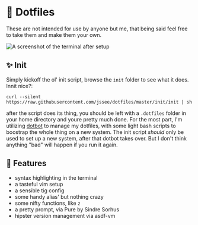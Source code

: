 # 🏡 Dotfiles

These are not intended for use by anyone but me, that being said feel free to
take them and make them your own.

![A screenshot of the terminal after setup](https://imgur.com/a/hA3FR)

## ✨ Init

Simply kickoff the ol' init script, browse the `init` folder to see what it
does. Innit nice?:

```
curl --silent
https://raw.githubusercontent.com/jssee/dotfiles/master/init/init | sh
```

after the script does its thing, you should be left with a `.dotfiles` folder in
your home directory and youre pretty much done. For the most part, I'm utilizing
[dotbot](https://github.com/anishathalye/dotbot) to manage my dotfiles, with
some light bash scripts to boostrap the whole thing on a new system. The init
script _should_ only be used to set up a new system, after that dotbot takes
over. But I don't think anything "bad" will happen if you run it again.

## 💅 Features

* syntax highlighting in the terminal
* a tasteful vim setup
* a sensible tig config
* some handy alias' but nothing crazy
* some nifty functions, like `z`
* a pretty prompt, via Pure by Sindre Sorhus
* hipster version management via asdf-vm
